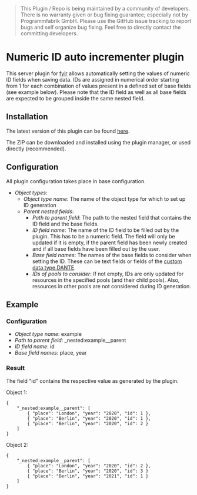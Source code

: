 > This Plugin / Repo is being maintained by a community of developers.
There is no warranty given or bug fixing guarantee; especially not by
Programmfabrik GmbH. Please use the GitHub issue tracking to report bugs
and self organize bug fixing. Feel free to directly contact the committing
developers.

# Numeric ID auto incrementer plugin

This server plugin for [fylr](https://docs.fylr.io) allows automatically setting the values of numeric ID fields when saving data. IDs are assigned in numerical order starting from 1 for each combination of values present in a defined set of base fields (see example below). Please note that the ID field as well as all base fields are expected to be grouped inside the same nested field.

## Installation

The latest version of this plugin can be found [here](https://github.com/programmfabrik/fylr-plugin-numeric-id-auto-incrementer/releases/latest/download/NumericIdAutoIncrementer.zip).

The ZIP can be downloaded and installed using the plugin manager, or used directly (recommended).

## Configuration

All plugin configuration takes place in base configuration.

* *Object types*:
    * *Object type name*: The name of the object type for which to set up ID generation
    * *Parent nested fields*:
        * *Path to parent field*: The path to the nested field that contains the ID field and the base fields.
        * *ID field name*: The name of the ID field to be filled out by the plugin. This has to be a numeric field. The field will only be updated if it is empty, if the parent field has been newly created and if all base fields have been filled out by the user.
        * *Base field names*: The names of the base fields to consider when setting the ID. These can be text fields or fields of the [custom data type DANTE](https://github.com/programmfabrik/fylr-plugin-custom-data-type-dante).
        * *IDs of pools to consider*: If not empty, IDs are only updated for resources in the specified pools (and their child pools). Also, resources in other pools are not considered during ID generation.

## Example

### Configuration

* *Object type name*: example
* *Path to parent field*: _nested:example__parent
* *ID field name*: id
* *Base field names*: place, year

### Result

The field "id" contains the respective value as generated by the plugin.

Object 1:

    {
        "_nested:example__parent": [
            { "place": "London", "year": "2020", "id": 1 },
            { "place": "Berlin", "year": "2020", "id": 1 },
            { "place": "Berlin", "year": "2020", "id": 2 }
        ]
    }

Object 2:

    {
        "_nested:example__parent": [
            { "place": "London", "year": "2020", "id": 2 },
            { "place": "Berlin", "year": "2020", "id": 3 }
            { "place": "Berlin", "year": "2021", "id": 1 }
        ]
    }
